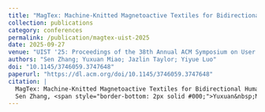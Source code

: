 ```yaml
---
title: "MagTex: Machine-Knitted Magnetoactive Textiles for Bidirectional Human-Machine Interface"
collection: publications
category: conferences
permalink: /publication/magtex-uist-2025
date: 2025-09-27
venue: "UIST '25: Proceedings of the 38th Annual ACM Symposium on User Interface Software and Technology"
authors: "Sen Zhang; Yuxuan Miao; Jazlin Taylor; Yiyue Luo"
doi: "10.1145/3746059.3747648"
paperurl: "https://dl.acm.org/doi/10.1145/3746059.3747648"
citation: |
  MagTex: Machine-Knitted Magnetoactive Textiles for Bidirectional Human-Machine Interface. UIST 2025  
  Sen Zhang, <span style="border-bottom: 2px solid #000;">Yuxuan&nbsp;Miao</span>, Jazlin Taylor, Yiyue Luo.
---
```

